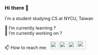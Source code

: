 ### Hi there 👋

I'm a student studying CS at NYCU, Taiwan <br/>

🌱 I’m currently learning ? <br/>
🔭 I’m currently working on ? <br/><br/>
📫 How to reach me: &nbsp; 
[<img src="https://user-images.githubusercontent.com/71648009/128363923-caf1a4f3-6642-4e36-9b5f-9a9d67a5bc3e.png" width="25" height="25">][1]
[<img src="https://user-images.githubusercontent.com/71648009/128370802-7596a31f-eda4-410e-a897-000d84544926.png" width="25" height="25">][2]
<img src="https://user-images.githubusercontent.com/71648009/128371815-3850c908-a049-4942-a212-2bac0b2b19b8.png" width="25" height="25">
<img src="https://user-images.githubusercontent.com/71648009/128380464-c5a3c8b8-19ec-41a8-885d-5b57cc7b1ed8.png" width="27" height="27">

[1]: annlittlehorse@gmail.com
[2]: https://www.instagram.com/uyuzt_evol_i/








<!--
**kieann/kieann** is a ✨ _special_ ✨ repository because its `README.md` (this file) appears on your GitHub profile.

Here are some ideas to get you started:

- 🔭 I’m currently working on ...
- 🌱 I’m currently learning ...
- 👯 I’m looking to collaborate on ...
- 🤔 I’m looking for help with ...
- 💬 Ask me about ...
- 📫 How to reach me: ...
- 😄 Pronouns: ...
- ⚡ Fun fact: ...
-->
